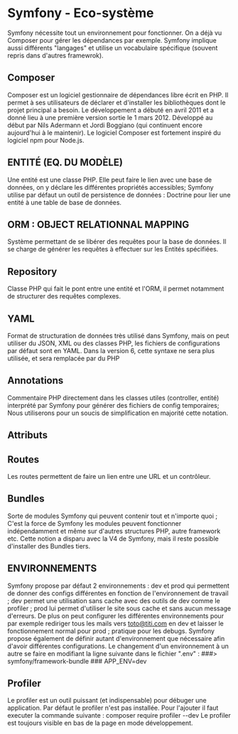 # Symfony - Eco-système

Symfony nécessite tout un environnement pour fonctionner. On a déjà vu Composer pour gérer les dépendances par exemple.
Symfony implique aussi différents "langages" et utilise un vocabulaire spécifique (souvent repris dans d'autres framewrok).



## Composer

Composer est un logiciel gestionnaire de dépendances libre écrit en PHP. Il permet à ses utilisateurs de déclarer et d'installer les bibliothèques dont le projet principal a besoin. Le développement a débuté en avril 2011 et a donné lieu à une première version sortie le 1 mars 2012. Développé au début par Nils Adermann et Jordi Boggiano  (qui continuent encore aujourd'hui à le maintenir).
Le logiciel Composer est fortement inspiré du logiciel npm pour Node.js.



## ENTITÉ (EQ. DU MODÈLE)

Une entité est une classe PHP. Elle peut faire le lien avec une base de données, on y déclare les différentes propriétés accessibles; Symfony utilise par défaut un outil de persistence de données : Doctrine pour lier une entité à une table de base de données.



## ORM : OBJECT RELATIONNAL MAPPING

Système permettant de se libérer des requêtes pour la base de données. Il se charge de générer les requêtes à effectuer sur les Entités spécifiées.


## Repository

Classe PHP qui fait le pont entre une entité et l'ORM, il permet notamment de structurer des requêtes complexes.


## YAML

Format de structuration de données très utilisé dans Symfony, mais on peut utiliser du JSON, XML ou des classes PHP, les fichiers de configurations par défaut sont en YAML.
Dans la version 6, cette syntaxe ne sera plus utilisée, et sera remplacée par du PHP


## Annotations

Commentaire PHP directement dans les classes utiles (controller, entité) interprété par Symfony pour générer des fichiers de config temporaires; Nous utiliserons pour un soucis de simplification en majorité cette notation.


## Attributs


## Routes

Les routes permettent de faire un lien entre une URL et un contrôleur. 


## Bundles

Sorte de modules Symfony qui peuvent contenir tout et n'importe quoi ; C'est la force de Symfony les modules peuvent fonctionner indépendamment et même sur d'autres structures PHP, autre framework etc.
Cette notion a disparu avec la V4 de Symfony, mais il reste possible d'installer des Bundles tiers.


## ENVIRONNEMENTS

Symfony propose par défaut 2 environnements : dev et prod qui permettent de donner des configs différentes en fonction de l'environnement de travail ; dev permet une utilisation sans cache avec des outils de dev comme le profiler ; prod lui permet d'utiliser le site sous cache et sans aucun message d'erreurs. De plus on peut configurer les différentes environnements pour par exemple rediriger tous les mails vers toto@titi.com en dev et laisser le fonctionnement normal pour prod ; pratique pour les debugs.
Symfony propose également de définir autant d'environnement que nécessaire afin d'avoir différentes configurations. Le changement d'un environnement à un autre se faire en modifiant la ligne suivante dans le fichier ".env" :
   ###> symfony/framework-bundle ###
   APP_ENV=dev


## Profiler

Le profiler est un outil puissant (et indispensable) pour débuger une application. Par défaut le profiler n'est pas installée. Pour l'ajouter il faut executer la commande suivante :
composer require profiler --dev
Le profiler est toujours visible en bas de la page en mode développement.